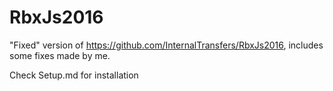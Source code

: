# RbxJs2016
"Fixed" version of https://github.com/InternalTransfers/RbxJs2016, includes some fixes made by me.

Check Setup.md for installation
